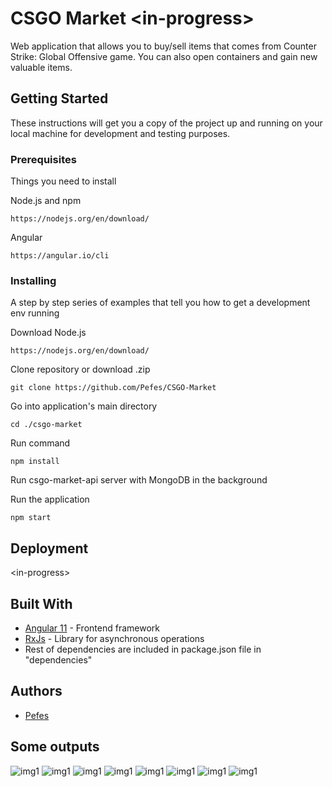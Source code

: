 # CSGO Market \<in-progress>

Web application that allows you to buy/sell items that comes from Counter Strike: Global Offensive game. You can also open containers and gain new valuable items.

## Getting Started

These instructions will get you a copy of the project up and running on your local machine for development and testing purposes.

### Prerequisites

Things you need to install

Node.js and npm

```
https://nodejs.org/en/download/
```

Angular

```
https://angular.io/cli
```

### Installing

A step by step series of examples that tell you how to get a development env running

Download Node.js

```
https://nodejs.org/en/download/
```

Clone repository or download .zip

```
git clone https://github.com/Pefes/CSGO-Market
```

Go into application's main directory

```
cd ./csgo-market
```

Run command

```
npm install
```

Run csgo-market-api server with MongoDB in the background

Run the application

```
npm start
```


## Deployment

\<in-progress>

## Built With

* [Angular 11](https://angular.io/docs) - Frontend framework
* [RxJs](https://rxjs.dev/guide/overview) - Library for asynchronous operations
* Rest of dependencies are included in package.json file in "dependencies"

## Authors

* [Pefes](https://github.com/Pefes) 

## Some outputs

![img1](https://imgur.com/OpHNOXj.png)
![img1](https://imgur.com/DqbLiRy.png)
![img1](https://imgur.com/4wFJpdn.png)
![img1](https://imgur.com/MQvpUpY.png)
![img1](https://imgur.com/JeQ1Tcg.png)
![img1](https://imgur.com/uC471wK.png)
![img1](https://imgur.com/bIokzr7.png)
![img1](https://imgur.com/sFjEl63.png)
